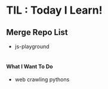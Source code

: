 # TIL : Today I Learn!

## Merge Repo List

- js-playground  
  <br>

#### What I Want To Do

- web crawling pythons
